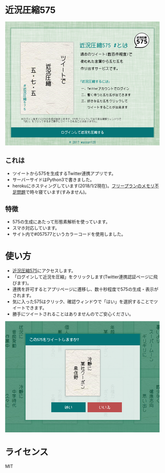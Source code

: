 # 近況圧縮575

<img src="https://raw.githubusercontent.com/wassan128/kinkyo575/images/s1.png" alt="近況圧縮575ログイン画面" width="500px"/>

## これは
* ツイートから575を生成するTwitter連携アプリです。
* サーバーサイドはPython3で書きました。
* herokuにホスティングしています(2018/1/2現在)。[フリープランのメモリ不足問題](https://devcenter.heroku.com/articles/error-codes#r14-memory-quota-exceeded)で時々寝ています(すみません)。

## 特徴
* 575の生成にあたって形態素解析を使っています。
* スマホ対応しています。
* サイト内で#057577というカラーコードを使用しました。

# 使い方
* [近況圧縮575](https://kinkyo575.herokuapp.com/)にアクセスします。
* 「ログインして近況を圧縮」をクリックします(Twitter連携認証ページに飛びます)。
* 連携を許可するとアプリページに遷移し、数十秒程度で575の生成・表示がされます。
* 気に入った575はクリック、確認ウィンドウで「はい」を選択することでツイートできます。
* 勝手にツイートされることはありませんのでご安心ください。

<img src="https://raw.githubusercontent.com/wassan128/kinkyo575/images/s2.png" alt="ツイート確認ウィンドウ" width="500px"/>

# ライセンス
MIT


